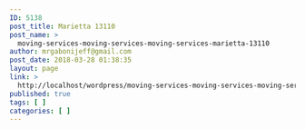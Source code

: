 ```yaml
---
ID: 5138
post_title: Marietta 13110
post_name: >
  moving-services-moving-services-moving-services-marietta-13110
author: mrgabonijeff@gmail.com
post_date: 2018-03-28 01:38:35
layout: page
link: >
  http://localhost/wordpress/moving-services-moving-services-moving-services-marietta-13110/
published: true
tags: [ ]
categories: [ ]
---
```

